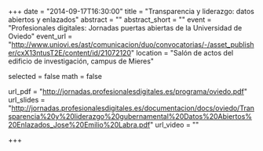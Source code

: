 +++
date = "2014-09-17T16:30:00"
title = "Transparencia y liderazgo: datos abiertos y enlazados"
abstract = ""
abstract_short = ""
event = "Profesionales digitales: Jornadas puertas abiertas de la Universidad de Oviedo"
event_url = "http://www.uniovi.es/ast/comunicacion/duo/convocatorias/-/asset_publisher/cxX13ntusT2E/content/id/21072120"
location = "Salón de actos del edificio de investigación, campus de Mieres"

selected = false
math = false

url_pdf = "http://jornadas.profesionalesdigitales.es/programa/oviedo.pdf"
url_slides = "http://jornadas.profesionalesdigitales.es/documentacion/docs/oviedo/Transparencia%20y%20liderazgo%20gubernamental%20Datos%20Abiertos%20Enlazados_Jose%20Emilio%20Labra.pdf"
url_video = ""

+++

